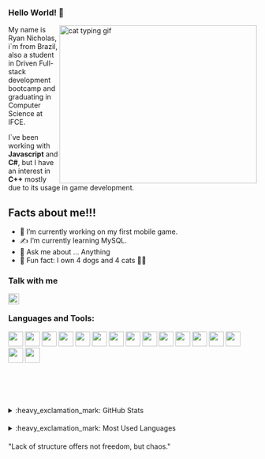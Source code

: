 ### Hello World! 👋
  <img align="right" alt="cat typing gif" src="https://camo.githubusercontent.com/747b16d34fb50186c8931ee913cdbd068f643ec6e243cdb2595dbdff61c01d0e/68747470733a2f2f6d656469612e67697068792e636f6d2f6d656469612f506951656a4566333131313655526a7534562f67697068792e676966" width="400" height="320" />

My name is Ryan Nicholas, i`m from Brazil, also a student in Driven Full-stack development bootcamp and graduating in Computer Science at IFCE.

I`ve been working with **Javascript** and **C#**, but I have an interest in  **C++** mostly due to its usage in game development.

## Facts about me!!!
- 🔭 I’m currently working on my first mobile game.
- ✍️ I’m currently learning MySQL.
- 💬 Ask me about ... Anything
- 🚀 Fun fact: I own 4 dogs and 4 cats 🐶😻

### Talk with me

[<img align="left" alt="ryan | LinkedIn" width="22px" src="https://cdn.jsdelivr.net/npm/simple-icons@v3/icons/linkedin.svg" />][linkedin]

<br />

### Languages and Tools:
  
  <img src="https://img.shields.io/badge/JavaScript-007ACC?style=for-the-badge&logo=javascript&logoColor=white" height="30px"/>
  <img src="https://img.shields.io/badge/TypeScript-007ACC?style=for-the-badge&logo=typescript&logoColor=white" height="30px"/>
  <img src="https://img.shields.io/badge/Node.js-43853D?style=for-the-badge&logo=node.js&logoColor=white" height="30px"/>  
  <img src="https://img.shields.io/badge/Express.js-404D59?style=for-the-badge&logo=express.js&logoColor=white" height="30px"/>
  <img src="https://img.shields.io/badge/PostgreSQL-316192?style=for-the-badge&logo=postgresql&logoColor=white" height="30px"/>
  <img src="https://img.shields.io/badge/MongoDB-316192?style=for-the-badge&logo=mongodb&logoColor=white" height="30px"/>
  <img src="https://img.shields.io/badge/Prisma-316192?style=for-the-badge&logo=prisma&logoColor=white" height="30px"/>
  <img src="https://img.shields.io/badge/AWS-316192?style=for-the-badge&logo=aws&logoColor=white" height="30px"/>
  <img src="https://img.shields.io/badge/Docker-316192?style=for-the-badge&logo=docker&logoColor=white" height="30px"/>
  <img src="https://img.shields.io/badge/Jest-316192?style=for-the-badge&logo=jest&logoColor=white" height="30px"/>
  <img src="https://img.shields.io/badge/Cypress-316192?style=for-the-badge&logo=cypress&logoColor=white" height="30px"/>
  <img src="https://img.shields.io/badge/React-316192?style=for-the-badge&logo=react&logoColor=white" height="30px"/>
  <img src="https://img.shields.io/badge/Styled-components-316192?style=for-the-badge&logo=styled-components&logoColor=white" height="30px"/>
  <img src="https://img.shields.io/badge/HTML-316192?style=for-the-badge&logo=html&logoColor=white" height="30px"/>
  <img src="https://img.shields.io/badge/CSS-316192?style=for-the-badge&logo=css&logoColor=white" height="30px"/>
  <img src="https://img.shields.io/badge/VSCode-316192?style=for-the-badge&logo=vscodes&logoColor=white" height="30px"/>

<br />
<br />
<br />
<br />
<br />
<br />

<details>
  <summary>:heavy_exclamation_mark: GitHub Stats</summary>

  <img align="bottom" alt="My GitHub Stats" src="https://github-readme-stats.vercel.app/api?username=fknight-cyber&show_icons=true&hide_border=true" />

</details>

####

<details>
  <summary>:heavy_exclamation_mark: Most Used Languages</summary>

<img align="bottom" alt="My GitHub Top Languages" src="https://github-readme-stats.vercel.app/api/top-langs/?username=fknight-cyber" />

</details>

####

[linkedin]: https://www.linkedin.com/in/ryan-nicholas-15ba51158/

"Lack of structure offers not freedom, but chaos."
